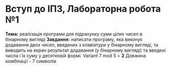 # Вступ до ІПЗ, Лабораторна робота №1
**Тема:** реалізація програми для підрахунку суми цілих чисел в бінарному вигляді
**Завдання:** написати програму, яка виконує додавання двох чисел, введених з клавіатури у бінарному вигляді, та виводить на екран результат додавання (у бінарному вигляді) та введені числа і їх суму у десятковій формі.
Variant 7 mod 5 = **2**
Довжина комбінації - 7 символів
